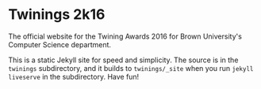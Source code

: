 # Twinings 2k16
The official website for the Twining Awards 2016 for Brown University's Computer Science department.

This is a static Jekyll site for speed and simplicity. The source is in the `twinings` subdirectory, and it builds to `twinings/_site` when you run `jekyll liveserve` in the subdirectory. Have fun!